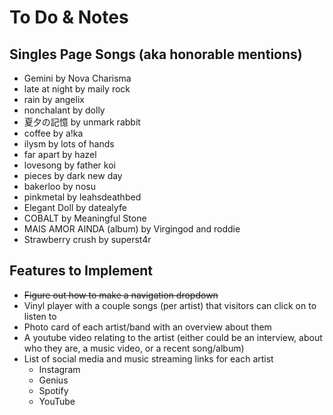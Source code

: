 # To Do & Notes

## Singles Page Songs (aka honorable mentions)

* Gemini by Nova Charisma
* late at night by maily rock
* rain by angelix
* nonchalant by dolly
* 夏夕の記憶 by unmark rabbit
* coffee by a!ka
* ilysm by lots of hands
* far apart by hazel
* lovesong by father koi
* pieces by dark new day
* bakerloo by nosu
* pinkmetal by leahsdeathbed
* Elegant Doll by datealyfe
* COBALT by Meaningful Stone
* MAIS AMOR AINDA (album) by Virgingod and roddie
* Strawberry crush by superst4r

## Features to Implement

* ~~Figure out how to make a navigation dropdown~~
* Vinyl player with a couple songs (per artist) that visitors can click on to listen to
* Photo card of each artist/band with an overview about them
* A youtube video relating to the artist (either could be an interview, about who they are, a music video, or a recent song/album)
* List of social media and music streaming links for each artist
    * Instagram
    * Genius
    * Spotify
    * YouTube
